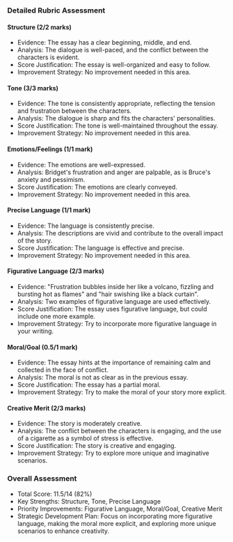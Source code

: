 ### Detailed Rubric Assessment

#### Structure (2/2 marks)

- Evidence: The essay has a clear beginning, middle, and end.
- Analysis: The dialogue is well-paced, and the conflict between the characters is evident.
- Score Justification: The essay is well-organized and easy to follow.
- Improvement Strategy: No improvement needed in this area.

#### Tone (3/3 marks)

- Evidence: The tone is consistently appropriate, reflecting the tension and frustration between the characters.
- Analysis: The dialogue is sharp and fits the characters' personalities.
- Score Justification: The tone is well-maintained throughout the essay.
- Improvement Strategy: No improvement needed in this area.

#### Emotions/Feelings (1/1 mark)

- Evidence: The emotions are well-expressed.
- Analysis: Bridget's frustration and anger are palpable, as is Bruce's anxiety and pessimism.
- Score Justification: The emotions are clearly conveyed.
- Improvement Strategy: No improvement needed in this area.

#### Precise Language (1/1 mark)

- Evidence: The language is consistently precise.
- Analysis: The descriptions are vivid and contribute to the overall impact of the story.
- Score Justification: The language is effective and precise.
- Improvement Strategy: No improvement needed in this area.

#### Figurative Language (2/3 marks)

- Evidence: "Frustration bubbles inside her like a volcano, fizzling and bursting hot as flames" and "hair swishing like a black curtain".
- Analysis: Two examples of figurative language are used effectively.
- Score Justification: The essay uses figurative language, but could include one more example.
- Improvement Strategy: Try to incorporate more figurative language in your writing.

#### Moral/Goal (0.5/1 mark)

- Evidence: The essay hints at the importance of remaining calm and collected in the face of conflict.
- Analysis: The moral is not as clear as in the previous essay.
- Score Justification: The essay has a partial moral.
- Improvement Strategy: Try to make the moral of your story more explicit.

#### Creative Merit (2/3 marks)

- Evidence: The story is moderately creative.
- Analysis: The conflict between the characters is engaging, and the use of a cigarette as a symbol of stress is effective.
- Score Justification: The story is creative and engaging.
- Improvement Strategy: Try to explore more unique and imaginative scenarios.

### Overall Assessment

- Total Score: 11.5/14 (82%)
- Key Strengths: Structure, Tone, Precise Language
- Priority Improvements: Figurative Language, Moral/Goal, Creative Merit
- Strategic Development Plan: Focus on incorporating more figurative language, making the moral more explicit, and exploring more unique scenarios to enhance creativity.
